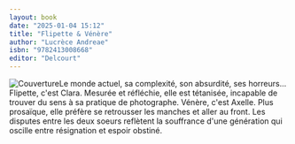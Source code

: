 ```yaml
---
layout: book
date: "2025-01-04 15:12"
title: "Flipette & Vénère"
author: "Lucrèce Andreae"
isbn: "9782413008668"
editor: "Delcourt"
---
```

![Couverture](/img/9782413008668.jpeg)Le monde actuel, sa complexité, son absurdité, ses horreurs... Flipette, c'est Clara. Mesurée et réfléchie, elle est tétanisée, incapable de trouver du sens à sa pratique de photographe. Vénère, c'est Axelle. Plus prosaïque, elle préfère se retrousser les manches et aller au front. Les disputes entre les deux soeurs reflètent la souffrance d'une génération qui oscille entre résignation et espoir obstiné.
